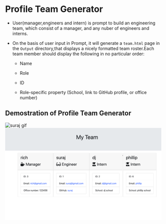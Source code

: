 # Profile Team Generator
* User(manager,engineers and intern) is prompt to build an engineering team, which consist of a manager, and any nuber of engineers and interns.
* On the basis of user input in Prompt, it will generate a `team.html` page in the `Output` directory,that displays a nicely formatted team roster.Each team member should display the following in no particular order:

  * Name

  * Role

  * ID

  * Role-specific property (School, link to GitHub profile, or office number)

## Demostration of Profile Team Generator
![suraj gif](./teamProfile.gif)
![suraj gif](./teamProfile.png)
